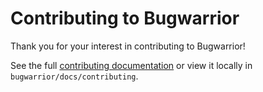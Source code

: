 # Contributing to Bugwarrior

Thank you for your interest in contributing to Bugwarrior!

See the full [contributing documentation](https://bugwarrior.readthedocs.io/en/latest/contributing/getting-started.html) or view it locally in `bugwarrior/docs/contributing`.
